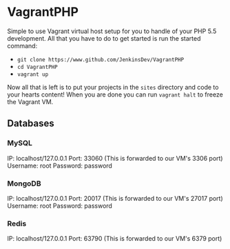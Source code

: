 # VagrantPHP

Simple to use Vagrant virtual host setup for you to handle of your PHP 5.5 development. All that you have to do to get started is run the started command:

* `git clone https://www.github.com/JenkinsDev/VagrantPHP`
* `cd VagrantPHP`
* `vagrant up`

Now all that is left is to put your projects in the `sites` directory and code to your hearts content! When you are done you can run `vagrant halt` to freeze the Vagrant VM.

## Databases

### MySQL

IP: localhost/127.0.0.1
Port: 33060 (This is forwarded to our VM's 3306 port)
Username: root
Password: password

### MongoDB

IP: localhost/127.0.0.1
Port: 20017 (This is forwarded to our VM's 27017 port)
Username: root
Password: password

### Redis

IP: localhost/127.0.0.1
Port: 63790 (This is forwarded to our VM's 6379 port)